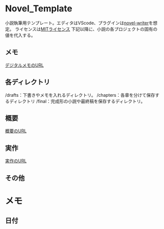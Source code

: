 # Novel_Template
小説執筆用テンプレート。エディタはVScode、プラグインは[novel-writer](https://forest.watch.impress.co.jp/docs/review/1417878.html)を想定。
ライセンスは[MITライセンス](https://licenses.opensource.jp/MIT/MIT.html)
下記以降に、小説の各プロジェクトの固有の値を代入する。
## メモ
[デジタルメモのURL]()
## 各ディレクトリ
/drafts：下書きやメモを入れるディレクトリ。
/chapters：各章を分けて保存するディレクトリ
/final：完成形の小説や最終稿を保存するディレクトリ。
## 概要
[概要のURL]()
## 実作
[実作のURL]()
## その他

# メモ
## 日付
